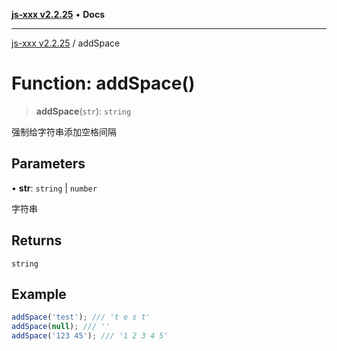 [**js-xxx v2.2.25**](../README.md) • **Docs**

***

[js-xxx v2.2.25](../README.md) / addSpace

# Function: addSpace()

> **addSpace**(`str`): `string`

强制给字符串添加空格间隔

## Parameters

• **str**: `string` \| `number`

字符串

## Returns

`string`

## Example

```ts
addSpace('test'); /// 't e s t'
addSpace(null); /// ''
addSpace('123 45'); /// '1 2 3 4 5'
```
